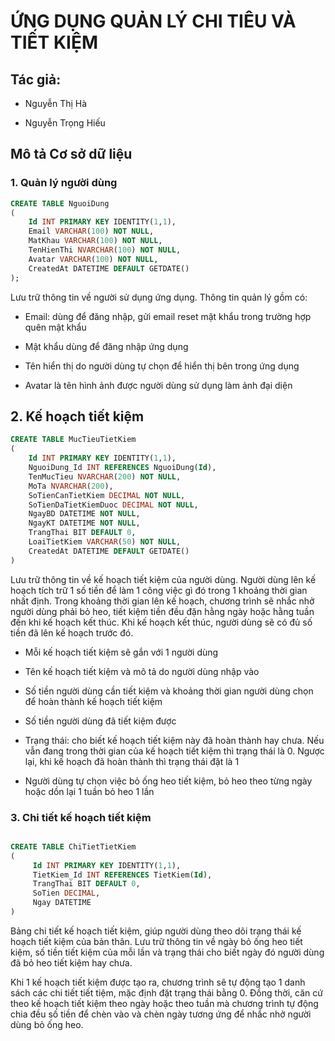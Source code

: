 # ỨNG DỤNG QUẢN LÝ CHI TIÊU VÀ TIẾT KIỆM

## Tác giả:

- Nguyễn Thị Hà

- Nguyễn Trọng Hiếu

## Mô tả Cơ sở dữ liệu

### 1. Quản lý người dùng

```sql
CREATE TABLE NguoiDung
(
    Id INT PRIMARY KEY IDENTITY(1,1),
    Email VARCHAR(100) NOT NULL,
    MatKhau VARCHAR(100) NOT NULL,
    TenHienThi NVARCHAR(100) NOT NULL,
    Avatar VARCHAR(100) NOT NULL,
    CreatedAt DATETIME DEFAULT GETDATE()
);
```

Lưu trữ thông tin về người sử dụng ứng dụng. Thông tin quản lý gồm có:

- Email: dùng để đăng nhập, gửi email reset mật khẩu trong trường hợp quên mật khẩu

- Mật khẩu dùng để đăng nhập ứng dụng

- Tên hiển thị do người dùng tự chọn để hiển thị bên trong ứng dụng

- Avatar là tên hình ảnh được người dùng sử dụng làm ảnh đại diện

## 2. Kế hoạch tiết kiệm

```sql
CREATE TABLE MucTieuTietKiem
(
    Id INT PRIMARY KEY IDENTITY(1,1),
    NguoiDung_Id INT REFERENCES NguoiDung(Id),
    TenMucTieu NVARCHAR(200) NOT NULL,
    MoTa NVARCHAR(200),
    SoTienCanTietKiem DECIMAL NOT NULL,
    SoTienDaTietKiemDuoc DECIMAL NOT NULL,
    NgayBD DATETIME NOT NULL,
    NgayKT DATETIME NOT NULL,
    TrangThai BIT DEFAULT 0,
    LoaiTietKiem VARCHAR(50) NOT NULL,
    CreatedAt DATETIME DEFAULT GETDATE()
)
```

Lưu trữ thông tin về kế hoạch tiết kiệm của người dùng. Người dùng lên kế hoạch tích trữ 1 số tiền để làm 1 công việc gì đó trong 1 khoảng thời gian nhất định. Trong khoảng thời gian lên kế hoạch, chương trình sẽ nhắc nhở người dùng phải bỏ heo, tiết kiệm tiền đều đặn hằng ngày hoặc hằng tuần đến khi kế hoạch kết thúc. Khi kế hoạch kết thúc, người dùng sẽ có đủ số tiền đã lên kế hoạch trước đó.

- Mỗi kế hoạch tiết kiệm sẽ gắn với 1 người dùng

- Tên kế hoạch tiết kiệm và mô tả do người dùng nhập vào

- Số tiền người dùng cần tiết kiệm và khoảng thời gian người dùng chọn để hoàn thành kế hoạch tiết kiệm

- Số tiền người dùng đã tiết kiệm được

- Trạng thái: cho biết kế hoạch tiết kiệm này đã hoàn thành hay chưa. Nếu vẫn đang trong thời gian của kế hoạch tiết kiệm thì trạng thái là 0. Ngược lại, khi kế hoạch đã hoàn thành thì trạng thái đặt là 1

- Người dùng tự chọn việc bỏ ống heo tiết kiệm, bỏ heo theo từng ngày hoặc dồn lại 1 tuần bỏ heo 1 lần

### 3. Chi tiết kế hoạch tiết kiệm

```sql

CREATE TABLE ChiTietTietKiem
(
     Id INT PRIMARY KEY IDENTITY(1,1),
     TietKiem_Id INT REFERENCES TietKiem(Id),
     TrangThai BIT DEFAULT 0,
     SoTien DECIMAL,
     Ngay DATETIME
)
```

Bảng chi tiết kế hoạch tiết kiệm, giúp người dùng theo dõi trạng thái kế hoạch tiết kiệm của bản thân. Lưu trữ thông tin về ngày bỏ ống heo tiết kiệm,  số tiền tiết kiệm của mỗi lần và trạng thái cho biết ngày đó người dùng đã bỏ heo tiết kiệm hay chưa. 

Khi 1 kế hoạch tiết kiệm được tạo ra, chương trình sẽ tự động tạo 1 danh sách các chi tiết tiết tiệm, mặc định đặt trạng thái bằng 0. Đồng thời, căn cứ theo kế hoạch tiết kiệm theo ngày hoặc theo tuần mà chương trình tự động chia đều số tiền để chèn vào và chèn ngày tương ứng để nhắc nhở người dùng bỏ ống heo.


